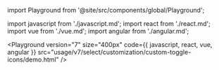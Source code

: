 import Playground from '@site/src/components/global/Playground';

import javascript from './javascript.md';
import react from './react.md';
import vue from './vue.md';
import angular from './angular.md';

<Playground
  version="7"
  size="400px"
  code={{ javascript, react, vue, angular }}
  src="usage/v7/select/customization/custom-toggle-icons/demo.html"
/>
